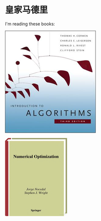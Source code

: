 # 皇家马德里



I'm reading these books:

![Clrs3.jpeg](index.assets/Clrs3.jpeg)

<img src="index.assets/content.jpeg" alt="img" style="zoom: 25%;" />

